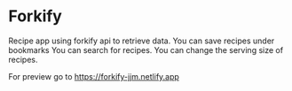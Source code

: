 # Forkify

Recipe app using forkify api to retrieve data.
You can save recipes under bookmarks
You can search for recipes.
You can change the serving size of recipes.

For preview go to https://forkify-jjm.netlify.app
